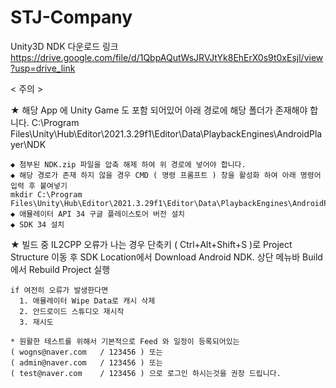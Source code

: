 # STJ-Company

Unity3D NDK 다운로드 링크
https://drive.google.com/file/d/1QbpAQutWsJRVJtYk8EhErX0s9t0xEsjl/view?usp=drive_link

< 주의 >

★ 해당 App 에 Unity Game 도 포함 되어있어 아래 경로에 해당 폴더가 존재해야 합니다.
C:\Program Files\Unity\Hub\Editor\2021.3.29f1\Editor\Data\PlaybackEngines\AndroidPlayer\NDK

    ◆ 첨부된 NDK.zip 파일을 압축 해제 하여 위 경로에 넣어야 합니다.
    ◆ 해당 경로가 존재 하지 않을 경우 CMD ( 명령 프롬프트 ) 창을 활성화 하여 아래 명령어 입력 후 붙여넣기
    mkdir C:\Program Files\Unity\Hub\Editor\2021.3.29f1\Editor\Data\PlaybackEngines\AndroidPlayer\NDK
    ◆ 애뮬레이터 API 34 구글 플레이스토어 버전 설치
    ◆ SDK 34 설치

★ 빌드 중 IL2CPP 오류가 나는 경우
단축키 ( Ctrl+Alt+Shift+S )로 Project Structure 이동 후 SDK Location에서 Download Android NDK.
상단 메뉴바 Build에서 Rebuild Project 실행

    if 여전히 오류가 발생한다면
      1. 애뮬레이터 Wipe Data로 캐시 삭제
      2. 안드로이드 스튜디오 재시작
      3. 재시도

    * 원활한 테스트를 위해서 기본적으로 Feed 와 일정이 등록되어있는
    ( wogns@naver.com	/ 123456 ) 또는
    ( admin@naver.com 	/ 123456 ) 또는
    ( test@naver.com   	/ 123456 ) 으로 로그인 하시는것을 권장 드립니다.
